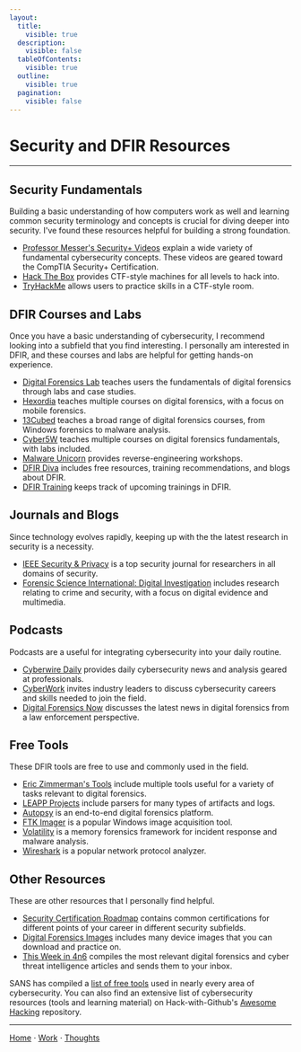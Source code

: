 ```yaml
---
layout:
  title:
    visible: true
  description:
    visible: false
  tableOfContents:
    visible: true
  outline:
    visible: true
  pagination:
    visible: false
---
```


# Security and DFIR Resources

***

## Security Fundamentals

Building a basic understanding of how computers work as well and learning common security terminology and concepts is crucial for diving deeper into security. I've found these resources helpful for building a strong foundation.

* [Professor Messer's Security+ Videos](https://www.professormesser.com/security-plus/sy0-701/sy0-701-video/sy0-701-comptia-security-plus-course/) explain a wide variety of fundamental cybersecurity concepts. These videos are geared toward the CompTIA Security+ Certification.
* [Hack The Box](https://hackthebox.com/) provides CTF-style machines for all levels to hack into.
* [TryHackMe](https://tryhackme.com/) allows users to practice skills in a CTF-style room.

## DFIR Courses and Labs

Once you have a basic understanding of cybersecurity, I recommend looking into a subfield that you find interesting. I personally am interested in DFIR, and these courses and labs are helpful for getting hands-on experience.

* [Digital Forensics Lab](https://github.com/frankwxu/digital-forensics-lab) teaches users the fundamentals of digital forensics through labs and case studies.
* [Hexordia](https://learn.hexordia.com/) teaches multiple courses on digital forensics, with a focus on mobile forensics.
* [13Cubed](https://training.13cubed.com/) teaches a broad range of digital forensics courses, from Windows forensics to malware analysis.
* [Cyber5W](https://cyber5w.com/) teaches multiple courses on digital forensics fundamentals, with labs included.
* [Malware Unicorn](https://malwareunicorn.org/) provides reverse-engineering workshops.
* [DFIR Diva](https://dfirdiva.com/) includes free resources, training recommendations, and blogs about DFIR. 
* [DFIR Training](https://www.dfir.training/) keeps track of upcoming trainings in DFIR.

## Journals and Blogs

Since technology evolves rapidly, keeping up with the the latest research in security is a necessity.

* [IEEE Security & Privacy](https://www.computer.org/csdl/magazine/sp) is a top security journal for researchers in all domains of security.
* [Forensic Science International: Digital Investigation](https://www.sciencedirect.com/journal/forensic-science-international-digital-investigation) includes research relating to crime and security, with a focus on digital evidence and multimedia.

## Podcasts

Podcasts are a useful for integrating cybersecurity into your daily routine.

* [Cyberwire Daily](https://thecyberwire.com/podcasts/daily-podcast) provides daily cybersecurity news and analysis geared at professionals.
* [CyberWork](https://www.infosecinstitute.com/podcast/) invites industry leaders to discuss cybersecurity careers and skills needed to join the field.
* [Digital Forensics Now](https://digitalforensicsnow.buzzsprout.com/) discusses the latest news in digital forensics from a law enforcement perspective.

## Free Tools

These DFIR tools are free to use and commonly used in the field.

* [Eric Zimmerman's Tools](https://ericzimmerman.github.io/#!index.md) include multiple tools useful for a variety of tasks relevant to digital forensics.
* [LEAPP Projects](https://github.com/abrignoni?tab=repositories) include parsers for many types of artifacts and logs.
* [Autopsy](https://www.autopsy.com/) is an end-to-end digital forensics platform.
* [FTK Imager](https://www.exterro.com/digital-forensics-software/ftk-imager) is a popular Windows image acquisition tool.
* [Volatility](https://volatilityfoundation.org/) is a memory forensics framework for incident response and malware analysis.
* [Wireshark](https://www.wireshark.org/) is a popular network protocol analyzer.

## Other Resources

These are other resources that I personally find helpful.

* [Security Certification Roadmap](https://pauljerimy.com/security-certification-roadmap/) contains common certifications for different points of your career in different security subfields.
* [Digital Forensics Images](https://cfreds.nist.gov/all) includes many device images that you can download and practice on.
* [This Week in 4n6](https://thisweekin4n6.com/) compiles the most relevant digital forensics and cyber threat intelligence articles and sends them to your inbox.

SANS has compiled a [list of free tools](https://www.sans.org/img/free-faculty-tools.pdf) used in nearly every area of cybersecurity. You can also find an extensive list of cybersecurity resources (tools and learning material) on Hack-with-Github's [Awesome Hacking](https://github.com/Hack-with-Github/Awesome-Hacking) repository. 

***

[Home](https://app.gitbook.com/o/0kO27okC5uVB9ALX3rho/s/036xtfEIzcEdGegONXWM/) ⋅ [Work](https://app.gitbook.com/o/0kO27okC5uVB9ALX3rho/s/WaFS755Q4sf02CxLcghQ/) ⋅ [Thoughts](https://app.gitbook.com/o/0kO27okC5uVB9ALX3rho/s/s4QQPMntQ25hmJToKSOu/)
